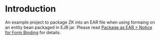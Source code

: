 # Introduction
An example project to package ZK into an EAR file when using formaing on an entity bean packaged in EJB jar. Please read [Package as EAR > Notice for Form Binding](https://www.zkoss.org/wiki/ZK_Developer%27s_Reference/Packaging_Applications#Notice_for_Form_Binding) for details.